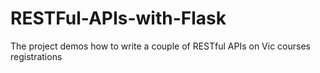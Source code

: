# RESTFul-APIs-with-Flask
The project demos how to write a couple of RESTful APIs on Vic courses registrations
